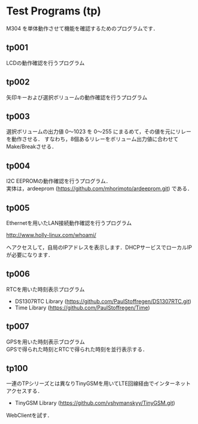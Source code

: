 # Test Programs (tp)

M304 を単体動作させて機能を確認するためのプログラムです．

## tp001

LCDの動作確認を行うプログラム

## tp002

矢印キーおよび選択ボリュームの動作確認を行うプログラム

## tp003

選択ボリュームの出力値 0〜1023 を 0〜255 にまるめて，その値を元にリレーを動作させる．
すなわち，8個あるリレーをボリューム出力値に合わせてMake/Breakさせる．

## tp004

I2C EEPROMの動作確認を行うプログラム．  
実体は，ardeeprom (https://github.com/mhorimoto/ardeeprom.git) である．

## tp005

Ethernetを用いたLAN接続動作確認を行うプログラム

http://www.holly-linux.com/whoami/

へアクセスして，自局のIPアドレスを表示します．DHCPサービスでローカルIPが必要になります．

## tp006

RTCを用いた時刻表示プログラム

* DS1307RTC Library (https://github.com/PaulStoffregen/DS1307RTC.git)
* Time Library (https://github.com/PaulStoffregen/Time)

## tp007

GPSを用いた時刻表示ブログラム  
GPSで得られた時刻とRTCで得られた時刻を並行表示する．

## tp100

一連のTPシリーズとは異なりTinyGSMを用いてLTE回線経由でインターネットアクセスする．

* TinyGSM Library (https://github.com/vshymanskyy/TinyGSM.git)

WebClientを試す．

